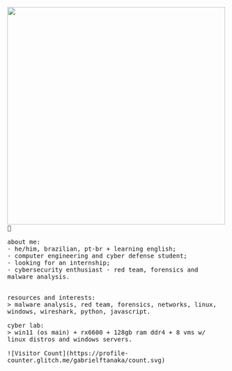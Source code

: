 <p float="left">
 <img src="https://i.imgur.com/XNTrjOd.jpeg" width="500" align="left">
  <p float="left">
    <samp>
      🥸
      <br>
      <br>
      about me:<br>
             - he/him, brazilian, pt-br + learning english;<br>
             - computer engineering and cyber defense student;<br>
             - looking for an internship;<br>
             - cybersecurity enthusiast - red team, forensics and malware analysis.<br>
      <br>
      <br>
      resources and interests:<br>
          > malware analysis, red team, forensics, networks, linux, windows, wireshark, python, javascript.
      <br>
      <br>
      cyber lab:<br>
        > win11 (os main) + rx6600 + 128gb ram ddr4 + 8 vms w/ linux distros and windows servers.
      <br>
     <br>
      ![Visitor Count](https://profile-counter.glitch.me/gabrielftanaka/count.svg)
    </samp>
  </p>
</p>
